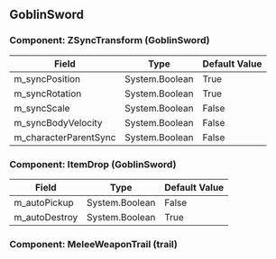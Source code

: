 ## GoblinSword

### Component: ZSyncTransform (GoblinSword)

|Field|Type|Default Value|
|---|---|---|
|m_syncPosition|System.Boolean|True|
|m_syncRotation|System.Boolean|True|
|m_syncScale|System.Boolean|False|
|m_syncBodyVelocity|System.Boolean|False|
|m_characterParentSync|System.Boolean|False|

### Component: ItemDrop (GoblinSword)

|Field|Type|Default Value|
|---|---|---|
|m_autoPickup|System.Boolean|False|
|m_autoDestroy|System.Boolean|True|

### Component: MeleeWeaponTrail (trail)

